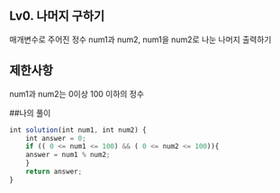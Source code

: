 ## Lv0. 나머지 구하기
매개변수로 주어진 정수 num1과 num2,
num1을 num2로 나눈 나머지 출력하기

## 제한사항

num1과 num2는 0이상 100 이하의 정수

##나의 풀이
```js
int solution(int num1, int num2) {
    int answer = 0;
    if (( 0 <= num1 <= 100) && ( 0 <= num2 <= 100)){ 
    answer = num1 % num2;
    }
    return answer;
}
```
